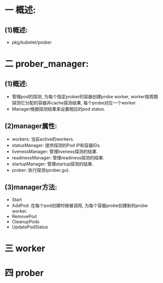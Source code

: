 # 一 概述:
## (1)概述:
- pkg/kubelet/prober

# 二 prober_manager:
## (1)概述:
- 管理pod的探测, 为每个指定prober的容器创建probe worker, worker按周期探测它分配的容器并cache探测结果, 每个probe对应一个worker.
- Manager根据探测结果来设置相应的pod status.

## (2)manager属性:
- workers: 当前active的workers.
- statusManager: 提供探测的Pod IP和容器IDs.
- livenessManager: 管理liveness探测的结果.
- readinessManager: 管理readiness探测的结果.
- startupManager: 管理startup探测的结果.
- prober: 执行探测(prober.go).

## (3)manager方法:
- Start
- AddPod: 在每个pod创建时候被调用, 为每个容器probe创建新的probe worker.
- RemovePod
- CleanupPods
- UpdatePodStatus

# 三 worker

# 四 prober
